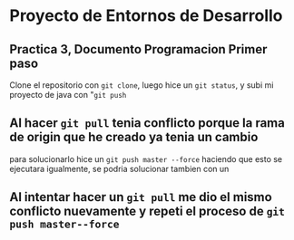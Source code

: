 # Proyecto de Entornos de Desarrollo

## Practica 3, Documento Programacion Primer paso
Clone el repositorio con `git clone`, luego hice un `git status`, y subi mi proyecto 
de java con "`git push`

## Al hacer `git pull` tenia conflicto porque la rama de origin que he creado ya tenia un cambio
para solucionarlo hice un `git push master --force` haciendo que esto se ejecutara igualmente, se podria
solucionar tambien con un 

## Al intentar hacer un `git pull` me dio el mismo conflicto nuevamente y repeti el proceso de `git push master--force`